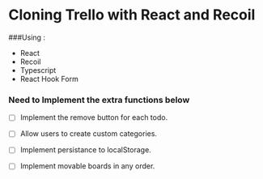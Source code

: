 # Cloning Trello with React and Recoil

###Using :
- React
- Recoil
- Typescript
- React Hook Form



### Need to Implement the extra functions below
- [ ] Implement the remove button for each todo.
- [ ] Allow users to create custom categories.
- [ ] Implement persistance to localStorage.
- [ ] Implement movable boards in any order.

